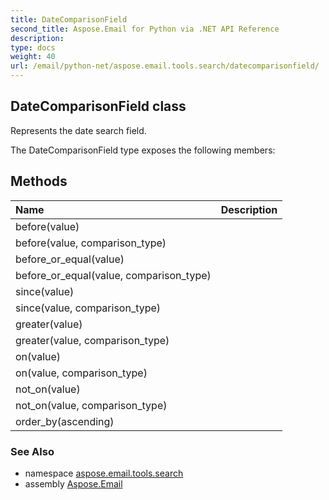 ```yaml
---
title: DateComparisonField
second_title: Aspose.Email for Python via .NET API Reference
description: 
type: docs
weight: 40
url: /email/python-net/aspose.email.tools.search/datecomparisonfield/
---
```


## DateComparisonField class

Represents the date search field.

The DateComparisonField type exposes the following members:
## Methods
| Name | Description |
| :- | :- |
|before(value)|  |
|before(value, comparison_type)|  |
|before_or_equal(value)|  |
|before_or_equal(value, comparison_type)|  |
|since(value)|  |
|since(value, comparison_type)|  |
|greater(value)|  |
|greater(value, comparison_type)|  |
|on(value)|  |
|on(value, comparison_type)|  |
|not_on(value)|  |
|not_on(value, comparison_type)|  |
|order_by(ascending)|  |

### See Also

* namespace [aspose.email.tools.search](/email/python-net/aspose.email.tools.search/)
* assembly [Aspose.Email](/slides/python-net/)

